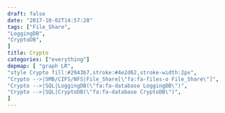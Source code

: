 ```yaml
---
draft: false
date: "2017-10-02T14:57:28"
tags: ["File_Share",
"LoggingDB",
"CryptoDB",
]
title: Crypto
categories: ["everything"]
depmap: [ "graph LR",
"style Crypto fill:#2943b7,stroke:#4e2d62,stroke-width:2px",
"Crypto -->|SMB/CIFS/NFS|File_Share[\"fa:fa-files-o File_Share\"]",
"Crypto -->|SQL|LoggingDB(\"fa:fa-database LoggingDB\")",
"Crypto -->|SQL|CryptoDB(\"fa:fa-database CryptoDB\")",
]
---
```

			